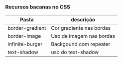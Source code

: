 ### Recursos bacanas no CSS

Pasta  | descrição
------------- | -------------
border-gradient  | Cor gradiente nas bordas
border-image  | Uso de imagem nas bordas
infinite-burger  | Backgound com repeater
text-shadow  | uso do text-shadow